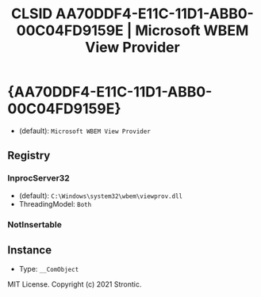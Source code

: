 ﻿---
title: "CLSID AA70DDF4-E11C-11D1-ABB0-00C04FD9159E | Microsoft WBEM View Provider"
excerpt: What is COM-Object CLSID AA70DDF4-E11C-11D1-ABB0-00C04FD9159E?
---

# {AA70DDF4-E11C-11D1-ABB0-00C04FD9159E}

* (default): `Microsoft WBEM View Provider`

## Registry


### InprocServer32

* (default): `C:\Windows\system32\wbem\viewprov.dll`
* ThreadingModel: `Both`

### NotInsertable


## Instance

* Type: `__ComObject`

MIT License. Copyright (c) 2021 Strontic.


